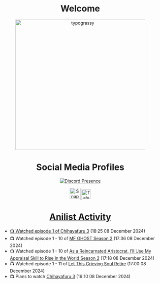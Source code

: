 <div align="center">

# Welcome
<a href="https://github.com/kawarimidoll/typograssy">
    <img alt="typograssy" src="https://typograssy.deno.dev/api?text=%E3%82%88%E3%81%86%E3%81%93%E3%81%9D%E3%81%BF%E3%81%AA%E3%81%95%E3%82%93%20-%20Sheby--&&l0=none&l1=82d9d0&l2=027353&l3=038c4c&l4=01402e&bg=none&frame=none&speed=100&comment=" width="421.99">
</a>

</div>

<div align="center">

# Social Media Profiles

[![Discord Presence](https://lanyard.cnrad.dev/api/612532963938271232)](https://discord.com/users/612532963938271232)


<a href="https://www.snapchat.com/add/a.sheby" title="Snapchat Profile">
    <img src="https://www.freepnglogos.com/uploads/snapchat-logo-png-0.png" width="35" alt="Snapchat Logo" />


<a href="https://t.me/ASheby" title="Telegram Profile">
    <img src="https://www.freepnglogos.com/uploads/telegram-logo-png-0.png" width="30" alt="Telegram Logo" />


</div>

<div align="center">

# Anilist Activity

</div>

<!-- ANILIST_ACTIVITY:start -->

-   📺 Watched episode 1 of [Chihayafuru 3](https://anilist.co/anime/101215) (18:25 08 December 2024)
-   📺 Watched episode 1 - 10 of [MF GHOST Season 2](https://anilist.co/anime/171642) (17:36 08 December 2024)
-   📺 Watched episode 1 - 10 of [As a Reincarnated Aristocrat, I'll Use My Appraisal Skill to Rise in the World Season 2](https://anilist.co/anime/178434) (17:18 08 December 2024)
-   📺 Watched episode 1 - 11 of [Let This Grieving Soul Retire](https://anilist.co/anime/175019) (17:00 08 December 2024)
-   📺 Plans to watch [Chihayafuru 3](https://anilist.co/anime/101215) (16:10 08 December 2024)

<!-- ANILIST_ACTIVITY:end -->
